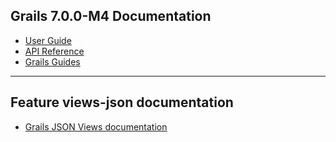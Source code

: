 ## Grails 7.0.0-M4 Documentation

- [User Guide](https://docs.grails.org/7.0.0-M4/guide/index.html)
- [API Reference](https://docs.grails.org/7.0.0-M4/api/index.html)
- [Grails Guides](https://guides.grails.org/index.html)
---

## Feature views-json documentation

- [Grails JSON Views documentation](https://views.grails.org/)

